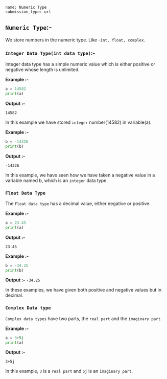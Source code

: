 ```ngMeta
name: Numeric Type
submission_type: url
```

## `Numeric Type`:-

We store numbers in the numeric type. Like -`int, float, complex`.

### `Integer Data Type(int data type)`:-

Integer data type has a simple numeric value which is either positive or negative whose length is unlimited.

**Example :-**

```python
a = 14582
print(a)
```
**Output :-**

`14582`

In this example we have stored `integer` number(14582) in variable(a).

**Example :-**

```python
b = -14326
print(b)
```
**Output :-**

`-14326`

In this example, we have seen how we have taken a negative value in a variable named b, which is an `integer` data type.

### `Float Data Type`

  
The `Float data type` has a decimal value, either negative or positive.

**Example :-**

```python
a = 23.45
print(a)
```
**Output :-**

`23.45`

**Example :-**

```python
b = -34.25
print(b)
```
**Output :-**
`-34.25`

In these examples, we have given both positive and negative values but in decimal.


### `Complex Data type`

`Complex data types` have two parts, the `real part` and the `imaginary part`.

**Example :-**

```python
a = 3+5j
print(a)
```
**Output :-**

`3+5j`

In this example, `3` is a `real part` and `5j` is an `imaginary part`.